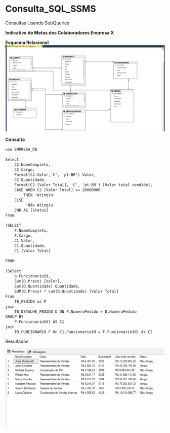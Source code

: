 # Consulta_SQL_SSMS
Consultas Usando SubQueries

**Indicativo de Metas dos Colaboradores Empresa X** <br>

**Esquema Relacional** <br>
<img src="https://github.com/matheus-oliveir4/Consulta_SQL_SSMS/blob/main/Esquema_Realacional.PNG" alt=" esquemas" width = 800px> <br>

**Consulta**


    use EMPRESA_DB
    
    Select
    	C2.NomeCompleto,
    	C2.Cargo,
    	Format(C2.Valor,'C', 'pt-BR') Valor,
    	C2.Quantidade,
    	Format(C2.[Valor Total], 'C', 'pt-BR') [Valor total vendido],
    	CASE WHEN C2.[Valor Total] >= 20000000
    		THEN 'Atingiu'
    	ELSE
    		 'Não Atingiu'
    	END AS [Status]
    From
    
    (SELECT
    	F.NomeCompleto,
    	F.Cargo,
    	C1.Valor,
    	C1.Quantidade,
    	C1.[Valor Total]
     
    FROM

    (Select
		p.FuncionarioId,
		Sum(D.Preco) [Valor],
		Sum(D.Quantidade) Quantidade,
		SUM(D.Preco) * sum(D.Quantidade) [Valor Total] 
	From 
		TB_PEDIDO as P 
	join
		TB_DETALHE_PEDIDO D ON P.NumeroPedido = D.NumeroPedido
	GROUP BY 
		P.FuncionarioId) AS C1
	join 
		TB_FUNCIONARIO F On C1.FuncionarioId = F.FuncionarioId) As C2 



Resultados <br>

<img src="https://github.com/matheus-oliveir4/Consulta_SQL_SSMS/blob/main/Resultado01.PNG" alt="Resultado" width = 800px> <br>

